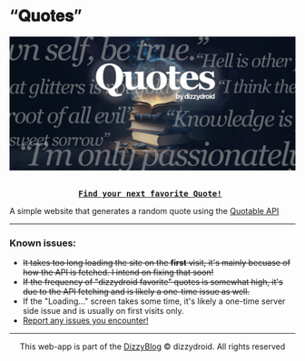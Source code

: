 # “𝐐𝐮𝐨𝐭𝐞𝐬”

<div id="header" align="left">
 <img src="imgs/quotesgithub-min.png">
</div>

<pre align = "center"> <b> 
<a href="https://dizzydroid.github.io/quotes/">Find your next favorite Quote!</a> </b>
</pre>

A simple website that generates a random quote using the [Quotable API](https://docs.quotable.io/docs/api)

______________________________________
### Known issues: 
- ~~It takes too long loading the site on the **first** visit, it's mainly becuase of how the API is fetched. I intend on fixing that soon!~~
- ~~If the frequency of "dizzydroid favorite" quotes is somewhat high, it's due to the API fetching and is likely a one-time issue as well.~~
- If the "Loading..." screen takes some time, it's likely a one-time server side issue and is usually on first visits only.
- [Report any issues you encounter!](https://github.com/dizzydroid/quotes/issues)
___________________________________________________________

<p align="center"> This web-app is part of the <a href = "https://dizzydroid.github.io/blog.html">DizzyBlog</a> © dizzydroid. All rights reserved </p>


